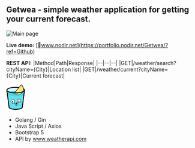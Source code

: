 ## Getwea  -  simple weather application for getting your current forecast.
![Main page](https://www.nodir.net/files/images/Getwea.png)

**Live demo:** [👀www.nodir.net](https://portfolio.nodir.net/Getwea/?ref=Github)


**REST API:**
|Method|Path|Response|
|--|--|--|
|GET|/weather/search?cityName={City}|Location list|
|GET|/weather/current?cityName={City}|Current forecast|

<img src="https://raw.githubusercontent.com/gin-gonic/logo/master/color.png" width="50" height="">

- Golang / Gin
- Java Script / Axios
- Bootstrap 5
- API by www.weatherapi.com
